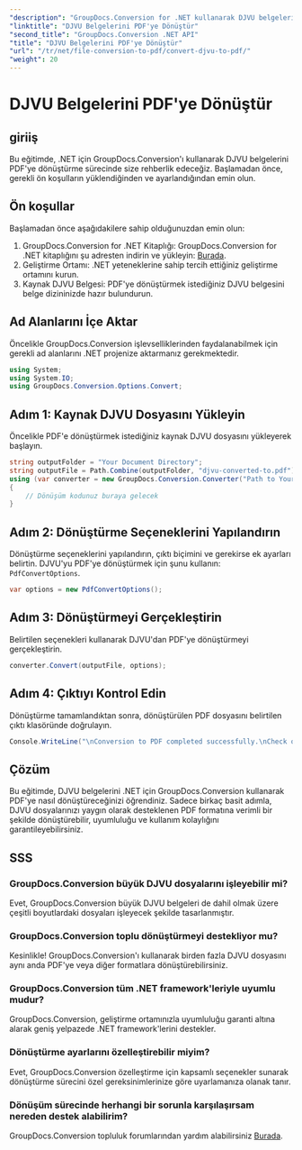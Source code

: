 ```yaml
---
"description": "GroupDocs.Conversion for .NET kullanarak DJVU belgelerini zahmetsizce PDF'ye nasıl dönüştüreceğinizi öğrenin. Belge yönetimi görevlerinizi basitleştirin."
"linktitle": "DJVU Belgelerini PDF'ye Dönüştür"
"second_title": "GroupDocs.Conversion .NET API"
"title": "DJVU Belgelerini PDF'ye Dönüştür"
"url": "/tr/net/file-conversion-to-pdf/convert-djvu-to-pdf/"
"weight": 20
---
```


# DJVU Belgelerini PDF'ye Dönüştür

## giriiş
Bu eğitimde, .NET için GroupDocs.Conversion'ı kullanarak DJVU belgelerini PDF'ye dönüştürme sürecinde size rehberlik edeceğiz. Başlamadan önce, gerekli ön koşulların yüklendiğinden ve ayarlandığından emin olun.
## Ön koşullar
Başlamadan önce aşağıdakilere sahip olduğunuzdan emin olun:
1. GroupDocs.Conversion for .NET Kitaplığı: GroupDocs.Conversion for .NET kitaplığını şu adresten indirin ve yükleyin: [Burada](https://releases.groupdocs.com/conversion/net/).
2. Geliştirme Ortamı: .NET yeteneklerine sahip tercih ettiğiniz geliştirme ortamını kurun.
3. Kaynak DJVU Belgesi: PDF'ye dönüştürmek istediğiniz DJVU belgesini belge dizininizde hazır bulundurun.

## Ad Alanlarını İçe Aktar
Öncelikle GroupDocs.Conversion işlevselliklerinden faydalanabilmek için gerekli ad alanlarını .NET projenize aktarmanız gerekmektedir.
```csharp
using System;
using System.IO;
using GroupDocs.Conversion.Options.Convert;
```
## Adım 1: Kaynak DJVU Dosyasını Yükleyin
Öncelikle PDF'e dönüştürmek istediğiniz kaynak DJVU dosyasını yükleyerek başlayın.
```csharp
string outputFolder = "Your Document Directory";
string outputFile = Path.Combine(outputFolder, "djvu-converted-to.pdf");
using (var converter = new GroupDocs.Conversion.Converter("Path to Your DJVU File"))
{
    // Dönüşüm kodunuz buraya gelecek
}
```
## Adım 2: Dönüştürme Seçeneklerini Yapılandırın
Dönüştürme seçeneklerini yapılandırın, çıktı biçimini ve gerekirse ek ayarları belirtin. DJVU'yu PDF'ye dönüştürmek için şunu kullanın: `PdfConvertOptions`.
```csharp
var options = new PdfConvertOptions();
```
## Adım 3: Dönüştürmeyi Gerçekleştirin
Belirtilen seçenekleri kullanarak DJVU'dan PDF'ye dönüştürmeyi gerçekleştirin.
```csharp
converter.Convert(outputFile, options);
```
## Adım 4: Çıktıyı Kontrol Edin
Dönüştürme tamamlandıktan sonra, dönüştürülen PDF dosyasını belirtilen çıktı klasöründe doğrulayın.
```csharp
Console.WriteLine("\nConversion to PDF completed successfully.\nCheck output in {0}", outputFolder);
```

## Çözüm
Bu eğitimde, DJVU belgelerini .NET için GroupDocs.Conversion kullanarak PDF'ye nasıl dönüştüreceğinizi öğrendiniz. Sadece birkaç basit adımla, DJVU dosyalarınızı yaygın olarak desteklenen PDF formatına verimli bir şekilde dönüştürebilir, uyumluluğu ve kullanım kolaylığını garantileyebilirsiniz.
## SSS
### GroupDocs.Conversion büyük DJVU dosyalarını işleyebilir mi?
Evet, GroupDocs.Conversion büyük DJVU belgeleri de dahil olmak üzere çeşitli boyutlardaki dosyaları işleyecek şekilde tasarlanmıştır.
### GroupDocs.Conversion toplu dönüştürmeyi destekliyor mu?
Kesinlikle! GroupDocs.Conversion'ı kullanarak birden fazla DJVU dosyasını aynı anda PDF'ye veya diğer formatlara dönüştürebilirsiniz.
### GroupDocs.Conversion tüm .NET framework'leriyle uyumlu mudur?
GroupDocs.Conversion, geliştirme ortamınızla uyumluluğu garanti altına alarak geniş yelpazede .NET framework'lerini destekler.
### Dönüştürme ayarlarını özelleştirebilir miyim?
Evet, GroupDocs.Conversion özelleştirme için kapsamlı seçenekler sunarak dönüştürme sürecini özel gereksinimlerinize göre uyarlamanıza olanak tanır.
### Dönüşüm sürecinde herhangi bir sorunla karşılaşırsam nereden destek alabilirim?
GroupDocs.Conversion topluluk forumlarından yardım alabilirsiniz [Burada](https://forum.groupdocs.com/c/conversion/11).